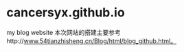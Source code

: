 # cancersyx.github.io
my blog website
本次网站的搭建主要参考http://www.54tianzhisheng.cn/Blog/html/blog_github.html。
